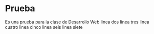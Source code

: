 # Prueba
Es una prueba para la clase de Desarrollo Web
linea dos
linea tres
linea cuatro
linea cinco
linea seis
linea siete
